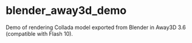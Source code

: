 blender_away3d_demo
===================

Demo of rendering Collada model exported from Blender in Away3D 3.6 (compatible with Flash 10).
